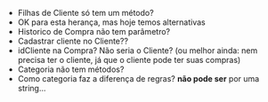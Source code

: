 - Filhas de Cliente só tem um método?
 - OK para esta herança, mas hoje temos alternativas
 - Historico de Compra não tem parâmetro?
 - Cadastrar cliente no Cliente??
 - idCliente na Compra? Não seria o Cliente? (ou melhor ainda: nem precisa ter o cliente, já que o cliente pode ter suas compras)
 - Categoria não tem métodos?
 - Como categoria faz a diferença de regras? **não pode ser** por uma string... 
